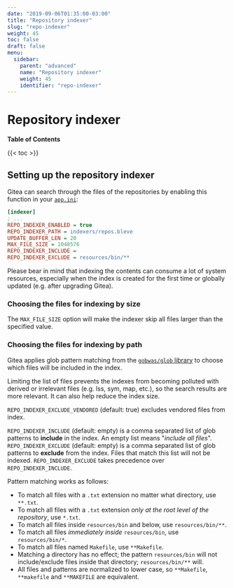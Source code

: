 ```yaml
---
date: "2019-09-06T01:35:00-03:00"
title: "Repository indexer"
slug: "repo-indexer"
weight: 45
toc: false
draft: false
menu:
  sidebar:
    parent: "advanced"
    name: "Repository indexer"
    weight: 45
    identifier: "repo-indexer"
---
```


# Repository indexer

**Table of Contents**

{{< toc >}}

## Setting up the repository indexer

Gitea can search through the files of the repositories by enabling this function in your [`app.ini`](https://docs.gitea.io/zh-tw/config-cheat-sheet/):

```ini
[indexer]
; ...
REPO_INDEXER_ENABLED = true
REPO_INDEXER_PATH = indexers/repos.bleve
UPDATE_BUFFER_LEN = 20
MAX_FILE_SIZE = 1048576
REPO_INDEXER_INCLUDE =
REPO_INDEXER_EXCLUDE = resources/bin/**
```

Please bear in mind that indexing the contents can consume a lot of system resources, especially when the index is created for the first time or globally updated (e.g. after upgrading Gitea).

### Choosing the files for indexing by size

The `MAX_FILE_SIZE` option will make the indexer skip all files larger than the specified value.

### Choosing the files for indexing by path

Gitea applies glob pattern matching from the [`gobwas/glob` library](https://github.com/gobwas/glob) to choose which files will be included in the index.

Limiting the list of files prevents the indexes from becoming polluted with derived or irrelevant files (e.g. lss, sym, map, etc.), so the search results are more relevant. It can also help reduce the index size.

`REPO_INDEXER_EXCLUDE_VENDORED` (default: true) excludes vendored files from index.

`REPO_INDEXER_INCLUDE` (default: empty) is a comma separated list of glob patterns to **include** in the index. An empty list means "_include all files_".
`REPO_INDEXER_EXCLUDE` (default: empty) is a comma separated list of glob patterns to **exclude** from the index. Files that match this list will not be indexed. `REPO_INDEXER_EXCLUDE` takes precedence over `REPO_INDEXER_INCLUDE`.

Pattern matching works as follows:

- To match all files with a `.txt` extension no matter what directory, use `**.txt`.
- To match all files with a `.txt` extension _only at the root level of the repository_, use `*.txt`.
- To match all files inside `resources/bin` and below, use `resources/bin/**`.
- To match all files _immediately inside_ `resources/bin`, use `resources/bin/*`.
- To match all files named `Makefile`, use `**Makefile`.
- Matching a directory has no effect; the pattern `resources/bin` will not include/exclude files inside that directory; `resources/bin/**` will.
- All files and patterns are normalized to lower case, so `**Makefile`, `**makefile` and `**MAKEFILE` are equivalent.
